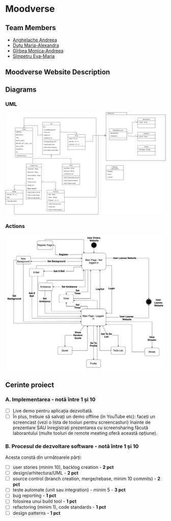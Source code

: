 # Moodverse

[//]: # (TODO introducere)

## Team Members
- [Anghelache Andreea](https://github.com/deeaanghelache)
- [Duțu Maria-Alexandra](https://github.com/DutuMaria)
- [Gîrbea Monica-Andreea](https://github.com/monicaandreea)
- [Sîmpetru Eva-Maria](https://github.com/evasimpetru28)

## Moodverse Website Description

## Diagrams
### UML
![](/img/uml_diagram.png)
### Actions
![](/img/state_machine_diagram.png)

## Cerinte proiect
### A. Implementarea - notă între 1 și 10
- [ ] Live demo pentru aplicația dezvoltată.
- [ ] În plus, trebuie să salvați un demo offline (în YouTube etc): faceți un screencast (vezi o lista de tooluri pentru screencasturi) înainte de prezentare SAU înregistrați prezentarea cu screensharing făcută laborantului (multe tooluri de remote meeting oferă această opțiune).

### B. Procesul de dezvoltare software - notă între 1 și 10
Acesta constă din următoarele părți:
- [ ] user stories (minim 10), backlog creation - **2 pct**
- [ ] design/arhitectura/UML - **2 pct**
- [ ] source control (branch creation, merge/rebase, minim 10 commits) - **2 pct**
- [ ] teste automate (unit sau integration) - minim 5 - **3 pct**
- [ ] bug reporting - **1 pct**
- [ ] folosirea unui build tool - **1 pct**
- [ ] refactoring (minim 1), code standards - **1 pct**
- [ ] design patterns - **1 pct**
